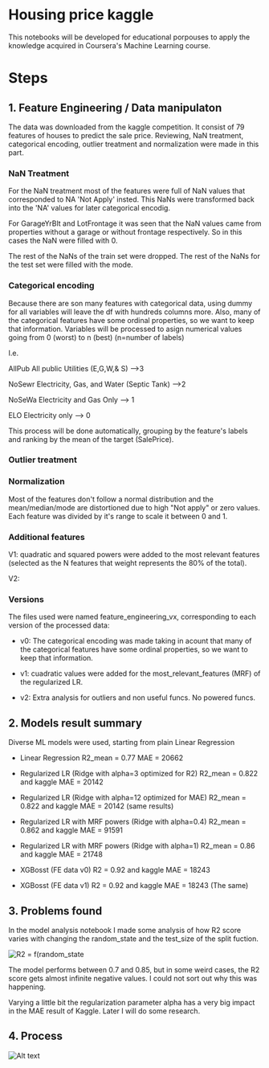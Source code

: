 # Housing price kaggle

This notebooks will be developed for educational porpouses to apply the knowledge acquired in Coursera's Machine Learning course.

# Steps

## 1. Feature Engineering / Data manipulaton

The data was downloaded from the kaggle competition.
It consist of 79 features of houses to predict the sale price.
Reviewing, NaN treatment, categorical encoding, outlier treatment and normalization were made in this part.

### NaN Treatment

For the NaN treatment most of the features were full of NaN values that corresponded to NA 'Not Apply' insted. This NaNs were transformed back into the 'NA' values for later categorical encodig.

For GarageYrBlt and LotFrontage it was seen that the NaN values came from properties without a garage or without frontage respectively. So in this cases the NaN were filled with 0.

The rest of the NaNs of the train set were dropped. The rest of the NaNs for the test set were filled with the mode.

### Categorical encoding

Because there are son many features with categorical data, using dummy for all variables will leave the df with hundreds columns more.
Also, many of the categorical features have some ordinal properties, so we want to keep that information. Variables will be processed to asign numerical values going from 0 (worst) to n (best) (n=number of labels)

I.e. 

AllPub	All public Utilities (E,G,W,& S)	-->3

NoSewr	Electricity, Gas, and Water (Septic Tank) -->2

NoSeWa	Electricity and Gas Only  --> 1

ELO	Electricity only	--> 0

This process will be done automatically, grouping by the feature's labels and ranking by the mean of the target (SalePrice).


### Outlier treatment

### Normalization

Most of the features don't follow a normal distribution and the mean/median/mode are distortioned due to high "Not apply" or zero values. Each feature was divided by it's range to scale it between 0 and 1.


### Additional features

V1: quadratic and squared powers were added to the most relevant features (selected as the N features that weight represents the 80% of the total).

V2:

### Versions

The files used were named feature_engineering_vx, corresponding to each version of the processed data:

- v0: The categorical encoding was made taking in acount that many of the categorical features have some ordinal properties, so we want to keep that information.

- v1: cuadratic values were added for the most_relevant_features (MRF) of the regularized LR.

- v2: Extra analysis for outliers and non useful funcs. No powered funcs.


## 2. Models result summary

Diverse ML models were used, starting from plain Linear Regression 

- Linear Regression R2_mean = 0.77   MAE = 20662

- Regularized LR (Ridge with alpha=3 optimized for R2) R2_mean = 0.822 and kaggle MAE = 20142
- Regularized LR (Ridge with alpha=12 optimized for MAE) R2_mean = 0.822 and kaggle  MAE = 20142 (same results)
- Regularized LR with MRF powers (Ridge with alpha=0.4) R2_mean = 0.862 and kaggle MAE = 91591
- Regularized LR with MRF powers (Ridge with alpha=1) R2_mean = 0.86 and kaggle MAE = 21748 

- XGBosst (FE data v0) R2 = 0.92 and kaggle MAE = 18243
- XGBosst (FE data v1) R2 = 0.92 and kaggle MAE = 18243 (The same)


## 3. Problems found

In the model analysis notebook I made some analysis of how R2 score varies with changing the random_state and the test_size of the split fuction.

![R2 = f(random_state](/home/giampa95/programming/DS/housing_price_kaggle/feature_engineering "R2 = f(random_state")


The model performs between 0.7 and 0.85, but in some weird cases, the R2 score gets almost infinite negative values. I could not sort out why this was happening.

Varying a little bit the regularization parameter alpha has a very big impact in the MAE result of Kaggle.
Later I will do some research.

## 4. Process

![Alt text](url "Title")
